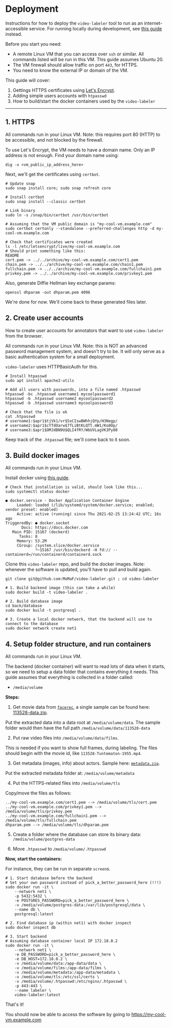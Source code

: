 # Deployment

Instructions for how to deploy the `video-labeler` tool to run as an internet-accessible service. For running locally during development, see [this guide](./README.md) instead.

Before you start you need:

- A remote Linux VM that you can access over `ssh` or similar. All commands listed will be run in this VM. This guide assumes Ubuntu 20.
- The VM firewall should allow traffic on port `443`, for HTTPS.
- You need to know the external IP or domain of the VM.

This guide will cover:

1. Gettings HTTPS certificates using [Let's Encrypt](https://letsencrypt.org/).
2. Adding simple users accounts with `htpasswd`
3. How to build/start the docker containers used by the `video-labeler`

___

## 1. HTTPS

All commands run in your Linux VM. Note: this requires port 80 (HTTP) to be accessible, and not blocked by the firewall.

To use Let's Encrypt, the VM needs to have a domain name. Only an IP address is not enough. Find your domain name using:

```
dig -x <vm_public_ip_address_here>
```

Next, we'll get the certificates using `certbot`.

```
# Update snap
sudo snap install core; sudo snap refresh core

# Install certbot
sudo snap install --classic certbot

# Link binary
sudo ln -s /snap/bin/certbot /usr/bin/certbot

# Assuming that the VM public domain is "my-cool-vm.example.com"
sudo certbot certonly --standalone --preferred-challenges http -d my-cool-vm.example.com

# Check that certificates were created
ls -l /etc/letsencrypt/live/my-cool-vm.example.com
# Should print something like this:
README
cert.pem -> ../../archive/my-cool-vm.example.com/cert1.pem
chain.pem -> ../../archive/my-cool-vm.example.com/chain1.pem
fullchain.pem -> ../../archive/my-cool-vm.example.com/fullchain1.pem
privkey.pem -> ../../archive/my-cool-vm.example.com/privkey1.pem
```

Also, generate Diffie Hellman key exchange params:

```
openssl dhparam -out dhparam.pem 4096
```

We're done for now. We'll come back to these generated files later.

## 2. Create user accounts

How to create user accounts for annotators that want to use `video-labeler` from the browser.

All commands run in your Linux VM. Note: this is NOT an advanced password management system, and doesn't try to be. It will only serve as a basic authentication system for a small deployment.

`video-labeler` uses HTTPBasicAuth for this.

```
# Install htpasswd
sudo apt install apache2-utils

# Add all users with passwords, into a file named .htpasswd
htpasswd -bc .htpasswd username1 mycoolpassword1
htpasswd -b .htpasswd username2 mycoolpassword2
htpasswd -b .htpasswd username3 mycoolpassword3

# Check that the file is ok
cat .htpasswd
# username1:$apr1$tjVk1/vr$5xCIswBWhhjQYp/H3Negp/
# username2:$apr1$cYTdOarw$7fLiBtKLQTt.mW1/Ko8Op/
# username3:$apr1$OMJdBN9U$QLI4fRY/WbUVLagVK3Py80
```

Keep track of the `.htpasswd` file; we'll come back to it soon.

## 3. Build docker images

All commands run in your Linux VM.

Install docker using [this guide](https://www.digitalocean.com/community/tutorials/how-to-install-and-use-docker-on-ubuntu-20-04).

```
# Check that installation is valid, should look like this...
sudo systemctl status docker

● docker.service - Docker Application Container Engine
     Loaded: loaded (/lib/systemd/system/docker.service; enabled; vendor preset: enabled)
     Active: active (running) since Thu 2021-02-25 13:24:42 UTC; 16s ago
TriggeredBy: ● docker.socket
       Docs: https://docs.docker.com
   Main PID: 15167 (dockerd)
      Tasks: 8
     Memory: 53.2M
     CGroup: /system.slice/docker.service
             └─15167 /usr/bin/dockerd -H fd:// --containerd=/run/containerd/containerd.sock
```

Clone this `video-labeler` repo, and build the docker images. Note: whenever the software is updated, you'll have to pull and build again.

```
git clone git@github.com:MoMaF/video-labeler.git ; cd video-labeler

# 1. Build backend image (this can take a while)
sudo docker build -t video-labeler .

# 2. Build database image
cd back/database
sudo docker build -t postgresql .

# 3. Create a local docker network, that the backend will use to connect to the database
sudo docker network create net1
```

## 4. Setup folder structure, and run containers

All commands run in your Linux VM.

The backend (docker container) will want to read lots of data when it starts, so we need to setup a data folder that contains everything it needs. This guide assumes that everything is collected in a folder called:

- `/media/volume`

**Steps:**

1. Get movie data from [`facerec`](https://github.com/MoMaF/facerec), a single sample can be found here: [113528-data.zip](https://drive.google.com/file/d/1g7LW2DR1ASJUh-jzznSNUqS2__yut9Uu/view?usp=sharing).

Put the extracted data into a data root at `/media/volume/data`. The sample folder would then have the full path `/media/volume/data/113528-data`

2. Put raw video files into `/media/volume/data/films`.

This is needed if you want to show full frames, during labeling. The files should begin with the movie id, like `113528-Tuntematon-1955.mp4`.

3. Get metadata (images, info) about actors. Sample here: [`metadata.zip`](https://drive.google.com/file/d/1K9p_fiLbMooNMCRjEWktg_M4CVg1vMua/view?usp=sharing).

Put the extracted metadata folder at: `/media/volume/metadata`

4. Put the HTTPS-related files into `/media/volume/tls`

Copy/move the files as follows:

```
../my-cool-vm.example.com/cert1.pem --> /media/volume/tls/cert.pem
../my-cool-vm.example.com/privkey1.pem --> /media/volume/tls/privkey.pem
../my-cool-vm.example.com/fullchain1.pem --> /media/volume/tls/fullchain.pem
dhparam.pem --> /media/volume/tls/dhparam.pem
```

5. Create a folder where the database can store its binary data: `/media/volume/postgres-data`

6. Move `.htpasswd` to `/media/volume/.htpasswd`


**Now, start the containers:**

For instance, they can be run in separate `screen`s.

```
# 1. Start database before the backend
# Set your own password instead of pick_a_better_password_here (!!!)
sudo docker run -it \
    --network net1 \
    -p 5432:5432 \
    -e POSTGRES_PASSWORD=pick_a_better_password_here \
    -v /media/volume/postgres-data:/var/lib/postgresql/data \
    --name db \
    postgresql:latest

# 2. Find database ip (within net1) with docker inspect
sudo docker inspect db

# 3. Start backend
# Assuming database container local IP 172.18.0.2
sudo docker run -it \
    --network net1 \
    -e DB_PASSWORD=pick_a_better_password_here \
    -e DB_HOST=172.18.0.2 \
    -v /media/volume/data:/app-data/data \
    -v /media/volume/films:/app-data/films \
    -v /media/volume/metadata:/app-data/metadata \
    -v /media/volume/tls:/etc/ssl/certs \
    -v /media/volume/.htpasswd:/etc/nginx/.htpasswd \
    -p 443:443 \
    --name labeler \
    video-labeler:latest
```

That's it!

You should now be able to access the software by going to https://my-cool-vm.example.com
